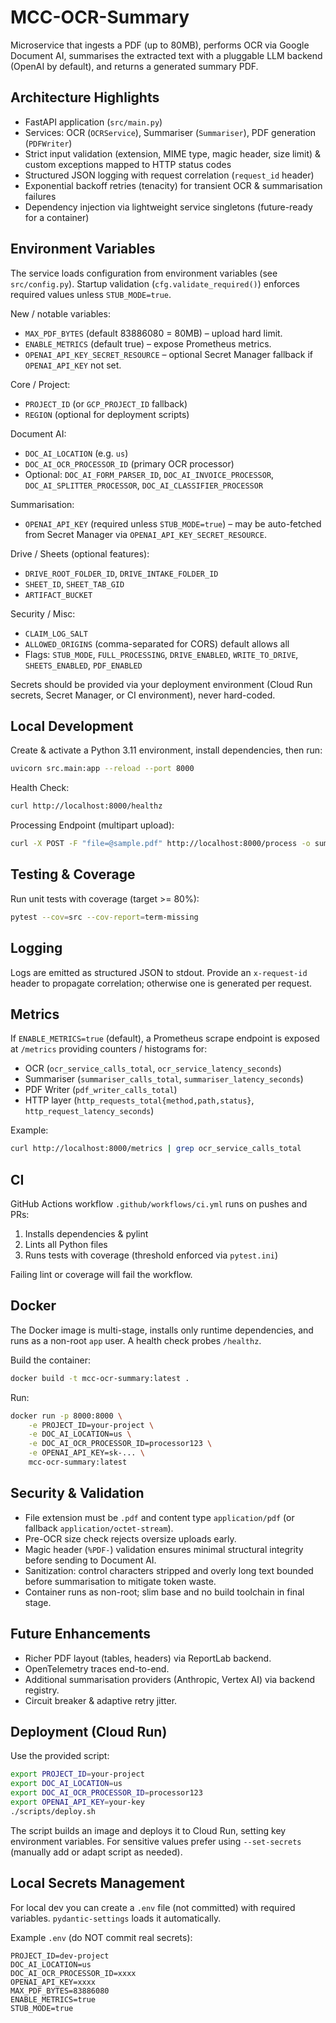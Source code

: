 MCC-OCR-Summary
================

Microservice that ingests a PDF (up to 80MB), performs OCR via Google Document AI, summarises the extracted text with a pluggable LLM backend (OpenAI by default), and returns a generated summary PDF.

Architecture Highlights
-----------------------
* FastAPI application (`src/main.py`)
* Services: OCR (`OCRService`), Summariser (`Summariser`), PDF generation (`PDFWriter`)
* Strict input validation (extension, MIME type, magic header, size limit) & custom exceptions mapped to HTTP status codes
* Structured JSON logging with request correlation (`request_id` header)
* Exponential backoff retries (tenacity) for transient OCR & summarisation failures
* Dependency injection via lightweight service singletons (future-ready for a container)

Environment Variables
---------------------
The service loads configuration from environment variables (see `src/config.py`). Startup validation (`cfg.validate_required()`) enforces required values unless `STUB_MODE=true`.

New / notable variables:
* `MAX_PDF_BYTES` (default 83886080 = 80MB) – upload hard limit.
* `ENABLE_METRICS` (default true) – expose Prometheus metrics.
* `OPENAI_API_KEY_SECRET_RESOURCE` – optional Secret Manager fallback if `OPENAI_API_KEY` not set.

Core / Project:
* `PROJECT_ID` (or `GCP_PROJECT_ID` fallback)
* `REGION` (optional for deployment scripts)

Document AI:
* `DOC_AI_LOCATION` (e.g. `us`)
* `DOC_AI_OCR_PROCESSOR_ID` (primary OCR processor)
* Optional: `DOC_AI_FORM_PARSER_ID`, `DOC_AI_INVOICE_PROCESSOR`, `DOC_AI_SPLITTER_PROCESSOR`, `DOC_AI_CLASSIFIER_PROCESSOR`

Summarisation:
* `OPENAI_API_KEY` (required unless `STUB_MODE=true`) – may be auto-fetched from Secret Manager via `OPENAI_API_KEY_SECRET_RESOURCE`.

Drive / Sheets (optional features):
* `DRIVE_ROOT_FOLDER_ID`, `DRIVE_INTAKE_FOLDER_ID`
* `SHEET_ID`, `SHEET_TAB_GID`
* `ARTIFACT_BUCKET`

Security / Misc:
* `CLAIM_LOG_SALT`
* `ALLOWED_ORIGINS` (comma-separated for CORS) default allows all
* Flags: `STUB_MODE`, `FULL_PROCESSING`, `DRIVE_ENABLED`, `WRITE_TO_DRIVE`, `SHEETS_ENABLED`, `PDF_ENABLED`

Secrets should be provided via your deployment environment (Cloud Run secrets, Secret Manager, or CI environment), never hard-coded.

Local Development
-----------------
Create & activate a Python 3.11 environment, install dependencies, then run:

```bash
uvicorn src.main:app --reload --port 8000
```

Health Check:

```bash
curl http://localhost:8000/healthz
```

Processing Endpoint (multipart upload):

```bash
curl -X POST -F "file=@sample.pdf" http://localhost:8000/process -o summary.pdf
```

Testing & Coverage
------------------
Run unit tests with coverage (target >= 80%):

```bash
pytest --cov=src --cov-report=term-missing
```

Logging
-------
Logs are emitted as structured JSON to stdout. Provide an `x-request-id` header to propagate correlation; otherwise one is generated per request.

Metrics
-------
If `ENABLE_METRICS=true` (default), a Prometheus scrape endpoint is exposed at `/metrics` providing counters / histograms for:
* OCR (`ocr_service_calls_total`, `ocr_service_latency_seconds`)
* Summariser (`summariser_calls_total`, `summariser_latency_seconds`)
* PDF Writer (`pdf_writer_calls_total`)
* HTTP layer (`http_requests_total{method,path,status}`, `http_request_latency_seconds`)

Example:
```bash
curl http://localhost:8000/metrics | grep ocr_service_calls_total
```

CI
--
GitHub Actions workflow `.github/workflows/ci.yml` runs on pushes and PRs:
1. Installs dependencies & pylint
2. Lints all Python files
3. Runs tests with coverage (threshold enforced via `pytest.ini`)

Failing lint or coverage will fail the workflow.

Docker
------
The Docker image is multi-stage, installs only runtime dependencies, and runs as a non-root `app` user. A health check probes `/healthz`.

Build the container:

```bash
docker build -t mcc-ocr-summary:latest .
```

Run:

```bash
docker run -p 8000:8000 \
	-e PROJECT_ID=your-project \
	-e DOC_AI_LOCATION=us \
	-e DOC_AI_OCR_PROCESSOR_ID=processor123 \
	-e OPENAI_API_KEY=sk-... \
	mcc-ocr-summary:latest
```

Security & Validation
---------------------
* File extension must be `.pdf` and content type `application/pdf` (or fallback `application/octet-stream`).
* Pre-OCR size check rejects oversize uploads early.
* Magic header (`%PDF-`) validation ensures minimal structural integrity before sending to Document AI.
* Sanitization: control characters stripped and overly long text bounded before summarisation to mitigate token waste.
* Container runs as non-root; slim base and no build toolchain in final stage.

Future Enhancements
-------------------
* Richer PDF layout (tables, headers) via ReportLab backend.
* OpenTelemetry traces end-to-end.
* Additional summarisation providers (Anthropic, Vertex AI) via backend registry.
* Circuit breaker & adaptive retry jitter.

Deployment (Cloud Run)
----------------------
Use the provided script:

```bash
export PROJECT_ID=your-project
export DOC_AI_LOCATION=us
export DOC_AI_OCR_PROCESSOR_ID=processor123
export OPENAI_API_KEY=your-key
./scripts/deploy.sh
```

The script builds an image and deploys it to Cloud Run, setting key environment variables. For sensitive values prefer using `--set-secrets` (manually add or adapt script as needed).

Local Secrets Management
------------------------
For local dev you can create a `.env` file (not committed) with required variables. `pydantic-settings` loads it automatically.

Example `.env` (do NOT commit real secrets):
```
PROJECT_ID=dev-project
DOC_AI_LOCATION=us
DOC_AI_OCR_PROCESSOR_ID=xxxx
OPENAI_API_KEY=xxxx
MAX_PDF_BYTES=83886080
ENABLE_METRICS=true
STUB_MODE=true
```


